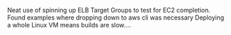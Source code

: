 Neat use of spinning up ELB Target Groups to test for EC2 completion. 
Found examples where dropping down to aws cli was necessary
Deploying a whole Linux VM means builds are slow.... 
